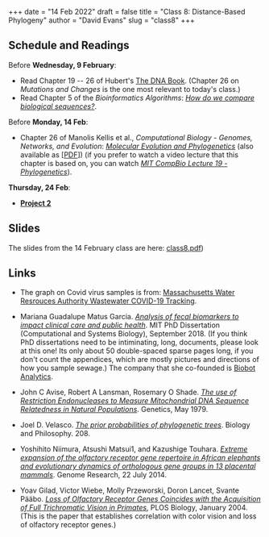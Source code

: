 +++
date = "14 Feb 2022"
draft = false
title = "Class 8: Distance-Based Phylogeny"
author = "David Evans"
slug = "class8"
+++

## Schedule and Readings

Before **Wednesday, 9 February**:
- Read Chapter 19 -- 26 of Hubert's [The DNA
  Book](https://berthub.eu/dna-book/toc-real/). (Chapter 26 on _Mutations and Changes_ is the one most relevant to today's class.)
- Read Chapter 5 of the _Bioinformatics
Algorithms_: [_How do we compare biological sequences?_](//www.bioinformaticsalgorithms.org/bioinformatics-chapter-5).

Before **Monday, 14 Feb**:
- Chapter 26 of  Manolis Kellis et al., _Computational Biology - Genomes, Networks, and Evolution_: [_Molecular Evolution and Phylogenetics_](https://bio.libretexts.org/Bookshelves/Computational_Biology/Book%3A_Computational_Biology_-_Genomes_Networks_and_Evolution_(Kellis_et_al.)/26%3A_Molecular_Evolution_and_Phylogenetics) (also available as [[PDF](/docs/kellis-ch26.pdf)]) (if you prefer to watch a video lecture that this chapter is based on, you can watch [_MIT CompBio Lecture 19 - Phylogenetics_](https://www.youtube.com/watch?v=_KduKR6IXcA)).

**Thursday, 24 Feb**:
- [**Project 2**](/project2)

## Slides

The slides from the 14 February class are here: [class8.pdf](https://www.dropbox.com/s/ixdjyjgpx3ped2l/csbio-class7-inked.pdf?dl=0))

## Links

- The graph on Covid virus samples is from: [Massachusetts Water Resrouces Authority Wastewater COVID-19 Tracking](https://www.mwra.com/biobot/biobotdata.htm).

- Mariana Guadalupe Matus Garcia. [_Analysis of fecal biomarkers to impact clinical care and public health_](http://dspace.mit.edu/handle/1721.1/119603). MIT PhD Dissertation (Computational and Systems Biology), September 2018. (If you think PhD dissertations need to be intiminating, long, documents, please look at this one! Its only about 50 double-spaced sparse pages long, if you don't count the appendices, which are mostly pictures and directions of how you sample sewage.) The company that she co-founded is [Biobot Analytics](https://www.biobot.io/). 

- John C Avise, Robert A Lansman, Rosemary O Shade. [_The use of Restriction Endonucleases to Measure Mitochondrial DNA Sequence Relatedness in Natural Populations_](/docs/avise1979.pdf). Genetics, May 1979.

- Joel D. Velasco. [_The prior probabilities of phylogenetic
  trees_](/docs/velasco2008.pdf). Biology and Philosophy. 208.

- Yoshihito Niimura, Atsushi Matsui1, and Kazushige Touhara. [_Extreme expansion of the olfactory receptor gene repertoire in African elephants and evolutionary dynamics of orthologous gene groups in 13 placental mammals_](https://genome.cshlp.org/content/24/9/1485.long). Genome Research, 22 July 2014.

- Yoav Gilad, Victor Wiebe, Molly Przeworski, Doron Lancet, Svante Pääbo. [_Loss of Olfactory Receptor Genes Coincides with the Acquisition of Full Trichromatic Vision in Primates_](https://journals.plos.org/plosbiology/article?id=10.1371/journal.pbio.0020005), PLOS Biology, January 2004. (This is the paper that establishes correlation with color vision and loss of olfactory receptor genes.)



